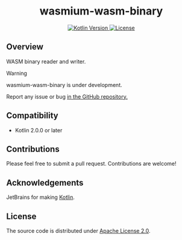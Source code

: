 <h1 style="text-align: center;">wasmium-wasm-binary</h1>

<p style="text-align: center;">
    <a href="https://kotlinlang.org">
        <img alt="Kotlin Version" src="https://img.shields.io/badge/kotlin-2.0.0-blue.svg?logo=kotlin">
    </a>
    <a href="https://github.com/wasmium/wasmium-wasm-binary/blob/main/LICENSE">
        <img alt="License" src="https://img.shields.io/github/license/wasmium/wasmium-wasm-binary" />
    </a>
</p>

## Overview

WASM binary reader and writer.

> [!WARNING]
> wasmium-wasm-binary is under development.
>
> Report any issue or bug <a href="/issues">in the GitHub repository.</a>
> 
 
## Compatibility

* Kotlin 2.0.0 or later

## Contributions

Please feel free to submit a pull request. Contributions are welcome!

## Acknowledgements

JetBrains for making [Kotlin](https://kotlinlang.org).

## License

The source code is distributed under [Apache License 2.0](LICENSE).
